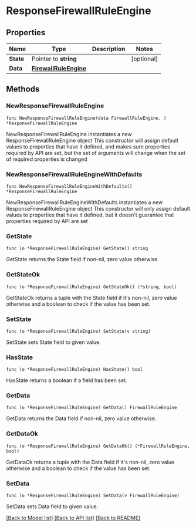 # ResponseFirewallRuleEngine

## Properties

Name | Type | Description | Notes
------------ | ------------- | ------------- | -------------
**State** | Pointer to **string** |  | [optional] 
**Data** | [**FirewallRuleEngine**](FirewallRuleEngine.md) |  | 

## Methods

### NewResponseFirewallRuleEngine

`func NewResponseFirewallRuleEngine(data FirewallRuleEngine, ) *ResponseFirewallRuleEngine`

NewResponseFirewallRuleEngine instantiates a new ResponseFirewallRuleEngine object
This constructor will assign default values to properties that have it defined,
and makes sure properties required by API are set, but the set of arguments
will change when the set of required properties is changed

### NewResponseFirewallRuleEngineWithDefaults

`func NewResponseFirewallRuleEngineWithDefaults() *ResponseFirewallRuleEngine`

NewResponseFirewallRuleEngineWithDefaults instantiates a new ResponseFirewallRuleEngine object
This constructor will only assign default values to properties that have it defined,
but it doesn't guarantee that properties required by API are set

### GetState

`func (o *ResponseFirewallRuleEngine) GetState() string`

GetState returns the State field if non-nil, zero value otherwise.

### GetStateOk

`func (o *ResponseFirewallRuleEngine) GetStateOk() (*string, bool)`

GetStateOk returns a tuple with the State field if it's non-nil, zero value otherwise
and a boolean to check if the value has been set.

### SetState

`func (o *ResponseFirewallRuleEngine) SetState(v string)`

SetState sets State field to given value.

### HasState

`func (o *ResponseFirewallRuleEngine) HasState() bool`

HasState returns a boolean if a field has been set.

### GetData

`func (o *ResponseFirewallRuleEngine) GetData() FirewallRuleEngine`

GetData returns the Data field if non-nil, zero value otherwise.

### GetDataOk

`func (o *ResponseFirewallRuleEngine) GetDataOk() (*FirewallRuleEngine, bool)`

GetDataOk returns a tuple with the Data field if it's non-nil, zero value otherwise
and a boolean to check if the value has been set.

### SetData

`func (o *ResponseFirewallRuleEngine) SetData(v FirewallRuleEngine)`

SetData sets Data field to given value.



[[Back to Model list]](../README.md#documentation-for-models) [[Back to API list]](../README.md#documentation-for-api-endpoints) [[Back to README]](../README.md)


